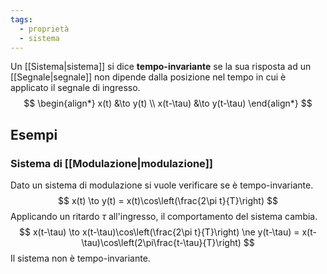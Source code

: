 ```yaml
---
tags:
  - proprietà
  - sistema
---
```

Un [[Sistema|sistema]] si dice **tempo-invariante** se la sua risposta ad un [[Segnale|segnale]] non dipende dalla posizione nel tempo in cui è applicato il segnale di ingresso.
$$
\begin{align*}
x(t) &\to y(t) \\
x(t-\tau) &\to y(t-\tau)
\end{align*}
$$
## Esempi
### Sistema di [[Modulazione|modulazione]]
Dato un sistema di modulazione si vuole verificare se è tempo-invariante.
$$
x(t) \to y(t) = x(t)\cos\left(\frac{2\pi t}{T}\right)
$$
Applicando un ritardo $\tau$ all'ingresso, il comportamento del sistema cambia.
$$
x(t-\tau) \to x(t-\tau)\cos\left(\frac{2\pi t}{T}\right) \ne y(t-\tau) = x(t-\tau)\cos\left(2\pi\frac{t-\tau}{T}\right)
$$
Il sistema non è tempo-invariante.
